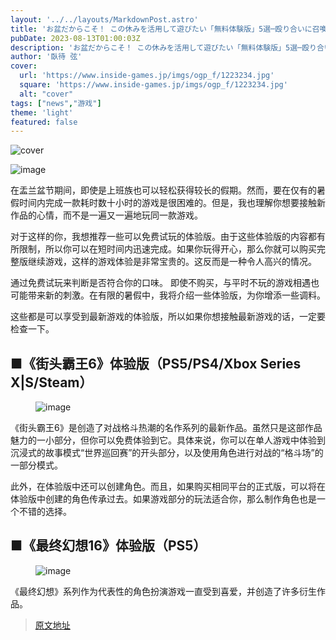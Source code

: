 ```yaml
---
layout: '../../layouts/MarkdownPost.astro'
title: 'お盆だからこそ！ この休みを活用して遊びたい「無料体験版」5選─殴り合いに召喚バトル、惑星探索や幽霊体験も！？'
pubDate: 2023-08-13T01:00:03Z
description: 'お盆だからこそ！ この休みを活用して遊びたい「無料体験版」5選─殴り合いに召喚バトル、惑星探索や幽霊体験も！？'
author: '臥待 弦'
cover:
  url: 'https://www.inside-games.jp/imgs/ogp_f/1223234.jpg'
  square: 'https://www.inside-games.jp/imgs/ogp_f/1223234.jpg'
  alt: "cover"
tags: ["news","游戏"]
theme: 'light'
featured: false
---
```


![cover](https://www.inside-games.jp/imgs/ogp_f/1223234.jpg)

![image](https://www.inside-games.jp/imgs/zoom/1223233.jpg)

在盂兰盆节期间，即使是上班族也可以轻松获得较长的假期。然而，要在仅有的暑假时间内完成一款耗时数十小时的游戏是很困难的。但是，我也理解你想要接触新作品的心情，而不是一遍又一遍地玩同一款游戏。

对于这样的你，我想推荐一些可以免费试玩的体验版。由于这些体验版的内容都有所限制，所以你可以在短时间内迅速完成。如果你玩得开心，那么你就可以购买完整版继续游戏，这样的游戏体验是非常宝贵的。这反而是一种令人高兴的情况。

通过免费试玩来判断是否符合你的口味。
即使不购买，与平时不玩的游戏相遇也可能带来新的刺激。在有限的暑假中，我将介绍一些体验版，为你增添一些调料。</p><p>这些都是可以享受到最新游戏的体验版，所以如果你想接触最新游戏的话，一定要检查一下。</p><h2><b>■《街头霸王6》体验版（PS5/PS4/Xbox Series X|S/Steam）</b></h2><figure class="ctms-editor-youtube">![image](https://www.inside-games.jp/wp-content/uploads/2022/07/Street-Fighter-6-1.jpg)</figure><p>《街头霸王6》是创造了对战格斗热潮的名作系列的最新作品。虽然只是这部作品魅力的一小部分，但你可以免费体验到它。具体来说，你可以在单人游戏中体验到沉浸式的故事模式“世界巡回赛”的开头部分，以及使用角色进行对战的“格斗场”的一部分模式。</p><p>此外，在体验版中还可以创建角色。而且，如果购买相同平台的正式版，可以将在体验版中创建的角色传承过去。如果游戏部分的玩法适合你，那么制作角色也是一个不错的选择。</p><h2><b>■《最终幻想16》体验版（PS5）</b></h2><figure class="ctms-editor-youtube">![image](https://www.inside-games.jp/wp-content/uploads/2022/07/FFXVI-1.jpg)</figure><p>《最终幻想》系列作为代表性的角色扮演游戏一直受到喜爱，并创造了许多衍生作品。

>[原文地址](https://www.inside-games.jp/article/2023/08/13/147812.html)  
